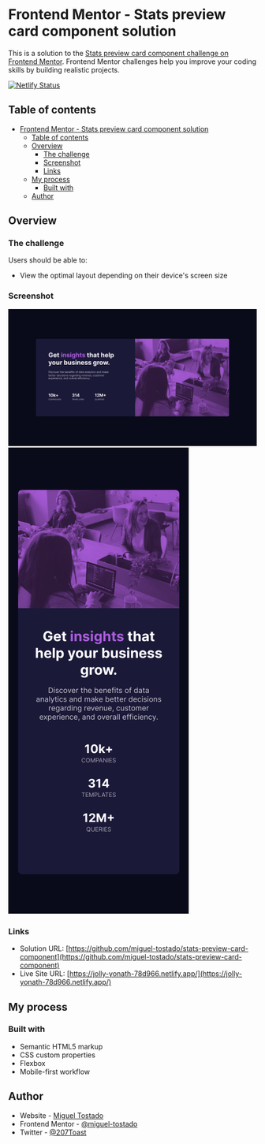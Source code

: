 # Frontend Mentor - Stats preview card component solution

This is a solution to the [Stats preview card component challenge on Frontend Mentor](https://www.frontendmentor.io/challenges/stats-preview-card-component-8JqbgoU62). Frontend Mentor challenges help you improve your coding skills by building realistic projects. 

[![Netlify Status](https://api.netlify.com/api/v1/badges/88ce352e-8d9a-4cfe-a14c-47d58f23bc0e/deploy-status)](https://app.netlify.com/sites/jolly-yonath-78d966/deploys)

## Table of contents

- [Frontend Mentor - Stats preview card component solution](#frontend-mentor---stats-preview-card-component-solution)
  - [Table of contents](#table-of-contents)
  - [Overview](#overview)
    - [The challenge](#the-challenge)
    - [Screenshot](#screenshot)
    - [Links](#links)
  - [My process](#my-process)
    - [Built with](#built-with)
  - [Author](#author)

## Overview

### The challenge

Users should be able to:

- View the optimal layout depending on their device's screen size

### Screenshot

![](src/img/desktop.png)
![](src/img/mobile.png)

### Links

- Solution URL: [https://github.com/miguel-tostado/stats-preview-card-component](https://github.com/miguel-tostado/stats-preview-card-component)
- Live Site URL: [https://jolly-yonath-78d966.netlify.app/](https://jolly-yonath-78d966.netlify.app/)

## My process

### Built with

- Semantic HTML5 markup
- CSS custom properties
- Flexbox
- Mobile-first workflow

## Author

- Website - [Miguel Tostado](https://www.migueltostado.com/)
- Frontend Mentor - [@miguel-tostado](https://www.frontendmentor.io/profile/miguel-tostado)
- Twitter - [@207Toast](https://twitter.com/207Toast)
